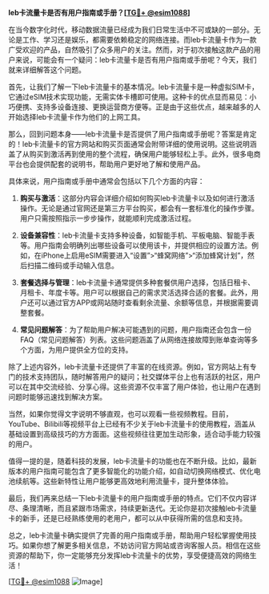 **leb卡流量卡是否有用户指南或手册？[[TG💪+ @esim1088](https://t.me/s/esim1088)]**

在当今数字化时代，移动数据流量已经成为我们日常生活中不可或缺的一部分。无论是工作、学习还是娱乐，都需要依赖稳定的网络连接。而leb卡流量卡作为一款广受欢迎的产品，自然吸引了众多用户的关注。然而，对于初次接触这款产品的用户来说，可能会有一个疑问：leb卡流量卡是否有用户指南或手册呢？今天，我们就来详细解答这个问题。

首先，让我们了解一下leb卡流量卡的基本情况。leb卡流量卡是一种虚拟SIM卡，它通过eSIM技术实现功能，无需实体卡槽即可使用。这种卡的优点显而易见：小巧便携、支持多设备连接、更换运营商方便等。正是由于这些优点，越来越多的人开始选择leb卡流量卡作为他们的上网工具。

那么，回到问题本身——leb卡流量卡是否提供了用户指南或手册呢？答案是肯定的！leb卡流量卡的官方网站和购买页面通常会附带详细的使用说明。这些说明涵盖了从购买到激活再到使用的整个流程，确保用户能够轻松上手。此外，很多电商平台也会提供配套的说明书，帮助用户更好地了解和使用产品。

具体来说，用户指南或手册中通常会包括以下几个方面的内容：

1. **购买与激活**：这部分内容会详细介绍如何购买leb卡流量卡以及如何进行激活操作。无论是通过官网还是第三方平台购买，都会有一套标准化的操作步骤。用户只需按照指示一步步操作，就能顺利完成激活过程。

2. **设备兼容性**：leb卡流量卡支持多种设备，如智能手机、平板电脑、智能手表等。用户指南会明确列出哪些设备可以使用该卡，并提供相应的设置方法。例如，在iPhone上启用eSIM需要进入“设置”>“蜂窝网络”>“添加蜂窝计划”，然后扫描二维码或手动输入信息。

3. **套餐选择与管理**：leb卡流量卡通常提供多种套餐供用户选择，包括日租卡、月租卡、年度卡等。用户可以根据自己的需求灵活选择合适的套餐。此外，用户还可以通过官方APP或网站随时查看剩余流量、余额等信息，并根据需要调整套餐。

4. **常见问题解答**：为了帮助用户解决可能遇到的问题，用户指南还会包含一份FAQ（常见问题解答）列表。这些问题涵盖了从网络连接故障到账单查询等多个方面，为用户提供全方位的支持。

除了上述内容外，leb卡流量卡还提供了丰富的在线资源。例如，官方网站上有专门的技术支持团队，随时解答用户的疑问；社交媒体平台上也有活跃的社区，用户可以在其中交流经验、分享心得。这些资源不仅丰富了用户体验，也让用户在遇到问题时能够迅速找到解决方案。

当然，如果你觉得文字说明不够直观，也可以观看一些视频教程。目前，YouTube、Bilibili等视频平台上已经有不少关于leb卡流量卡的使用教程，涵盖从基础设置到高级技巧的方方面面。这些视频往往更加生动形象，适合动手能力较强的用户。

值得一提的是，随着科技的发展，leb卡流量卡的功能也在不断升级。比如，最新版本的用户指南可能包含了更多智能化的功能介绍，如自动切换网络模式、优化电池续航等。这些新特性让用户能够更高效地利用流量卡，提升整体体验。

最后，我们再来总结一下leb卡流量卡的用户指南或手册的特点。它们不仅内容详尽、条理清晰，而且紧跟市场需求，持续更新迭代。无论你是初次接触leb卡流量卡的新手，还是已经熟练使用的老用户，都可以从中获得所需的信息和支持。

总之，leb卡流量卡确实提供了完善的用户指南或手册，帮助用户轻松掌握使用技巧。如果你想了解更多相关信息，不妨访问官方网站或咨询客服人员。相信在这些资源的帮助下，你一定能够充分发挥leb卡流量卡的优势，享受便捷高效的网络生活！

[[TG💪+ @esim1088](https://t.me/s/esim1088) ![Image](https://i.postimg.cc/4NQfJmqS/Snipaste-2025-05-13-00-14-12.png)]